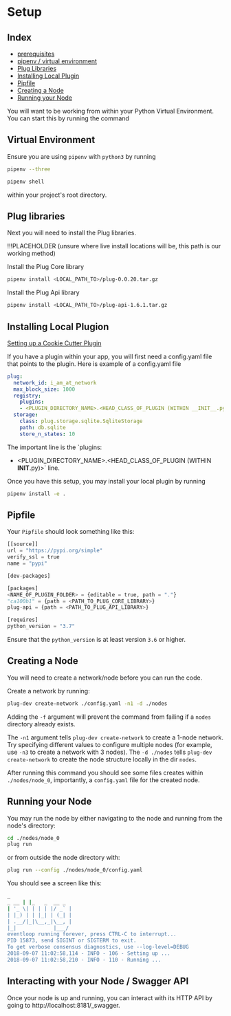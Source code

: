 # Setup

## Index
* [prerequisites](./prerequisites.md)
* [pipenv / virtual environment](#virtual-environment)
* [Plug Libraries](./plug-libraries)
* [Installing Local Plugin](./installing-local-plugin)
* [Pipfile](#Pipfile)
* [Creating a Node](#creating-a-node)
* [Running your Node](#running-your-node)

You will want to be working from within your Python Virtual Environment. You can start this by running the command

## Virtual Environment

Ensure you are using `pipenv` with `python3` by running
``` sh
pipenv --three
```

``` sh
pipenv shell
```

within your project's root directory.

## Plug libraries

Next you will need to install the Plug libraries.

!!!PLACEHOLDER (unsure where live install locations will be, this path is our working method)

Install the Plug Core library

```sh
pipenv install <LOCAL_PATH_TO>/plug-0.0.20.tar.gz
```

Install the Plug Api library

```sh
pipenv install <LOCAL_PATH_TO>/plug-api-1.6.1.tar.gz
```

## Installing Local Plugion

[Setting up a Cookie Cutter Plugin](./cookie-cutter.md)

If you have a plugin within your app, you will first need a config.yaml file that points to the plugin.
Here is example of a config.yaml file

``` yaml
plug:
  network_id: i_am_at_network
  max_block_size: 1000
  registry:
    plugins:
    - <PLUGIN_DIRECTORY_NAME>.<HEAD_CLASS_OF_PLUGIN (WITHIN __INIT__.py)>
  storage:
    class: plug.storage.sqlite.SqliteStorage
    path: db.sqlite
    store_n_states: 10
```

The important line is the `plugins:
- <PLUGIN_DIRECTORY_NAME>.<HEAD_CLASS_OF_PLUGIN (WITHIN __INIT__.py)>` line.

Once you have this setup, you may install your local plugin by running

``` sh
pipenv install -e .
```

## Pipfile

Your `Pipfile` should look something like this:

```py
[[source]]
url = "https://pypi.org/simple"
verify_ssl = true
name = "pypi"

[dev-packages]

[packages]
<NAME_OF_PLUGIN_FOLDER> = {editable = true, path = "."}
"ca100b1" = {path = <PATH_TO_PLUG_CORE_LIBRARY>}
plug-api = {path = <PATH_TO_PLUG_API_LIBRARY>}

[requires]
python_version = "3.7"
```

Ensure that the `python_version` is at least version `3.6` or higher.

## Creating a Node

You will need to create a network/node before you can run the code.

Create a network by running:

``` sh
plug-dev create-network ./config.yaml -n1 -d ./nodes
```

Adding the `-f` argument will prevent the command from failing if a `nodes` directory already exists.

The `-n1` argument tells `plug-dev create-network` to create a 1-node network. Try specifying different values to configure multiple nodes (for example, use `-n3` to create a network with 3 nodes). The `-d ./nodes` tells `plug-dev create-network` to create the node structure locally in the dir `nodes`.

After running this command you should see some files creates within `./nodes/node_0`, importantly, a `config.yaml` file for the created node.

## Running your Node

You may run the node by either navigating to the node and running from the node's directory:

```sh
cd ./nodes/node_0
plug run
```

or from outside the node directory with:

```sh
plug run --config ./nodes/node_0/config.yaml
```

You should see a screen like this:
``` sh
_
_ __ | |_   _  __ _
| '_ \| | | | |/ _` |
| |_) | | |_| | (_| |
| .__/|_|\__,_|\__, |
|_|            |___/  
eventloop running forever, press CTRL-C to interrupt...
PID 15873, send SIGINT or SIGTERM to exit.
To get verbose consensus diagnostics, use --log-level=DEBUG
2018-09-07 11:02:58,114 - INFO - 106 - Setting up ...
2018-09-07 11:02:58,210 - INFO - 110 - Running ...

```

## Interacting with your Node / Swagger API

Once your node is up and running, you can interact with its HTTP API by going to http://localhost:8181/_swagger.

